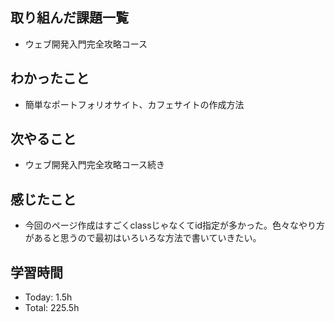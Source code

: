 ## 取り組んだ課題一覧
- ウェブ開発入門完全攻略コース
## わかったこと
- 簡単なポートフォリオサイト、カフェサイトの作成方法
## 次やること
- ウェブ開発入門完全攻略コース続き
## 感じたこと
- 今回のページ作成はすごくclassじゃなくてid指定が多かった。色々なやり方があると思うので最初はいろいろな方法で書いていきたい。
## 学習時間
- Today: 1.5h
- Total: 225.5h
